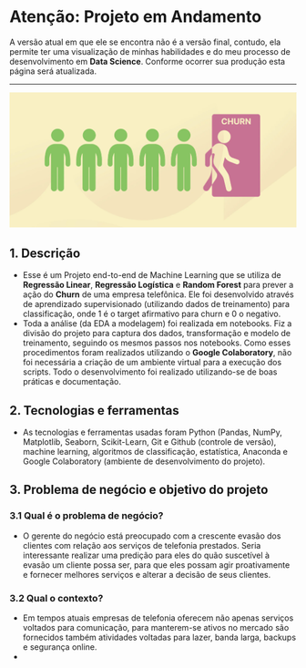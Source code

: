 # Atenção: Projeto em Andamento
A versão atual em que ele se encontra não é a versão final, contudo, ela permite ter uma visualização de minhas habilidades e do meu processo de desenvolvimento em **Data Science**. Conforme ocorrer sua produção esta página será atualizada.

---
![Client Churn](https://github.com/askot19/Portfolio/blob/main/Churn%20Prediction/churn.png?raw=true)

## 1. Descrição
* Esse é um Projeto end-to-end de Machine Learning que se utiliza de **Regressão Linear**, **Regressão Logística** e **Random Forest** para prever a ação do **Churn** de uma empresa telefônica. Ele foi desenvolvido através de aprendizado supervisionado (utilizando dados de treinamento) para classificação, onde 1 é o target afirmativo para churn e 0 o negativo.
* Toda a análise (da EDA a modelagem) foi realizada em notebooks. Fiz a divisão do projeto para captura dos dados, transformação e modelo de treinamento, seguindo os mesmos passos nos notebooks. Como esses procedimentos foram realizados utilizando o **Google Colaboratory**, não foi necessária a criação de um ambiente virtual para a execução dos scripts. Todo o desenvolvimento foi realizado utilizando-se de boas práticas e documentação.

## 2. Tecnologias e ferramentas
* As tecnologias e ferramentas usadas foram Python (Pandas, NumPy, Matplotlib, Seaborn, Scikit-Learn, Git e Github (controle de versão), machine learning, algoritmos de classificação, estatística, Anaconda e Google Colaboratory (ambiente de desenvolvimento do projeto).

## 3. Problema de negócio e objetivo do projeto
### 3.1 Qual é o problema de negócio?
* O gerente do negócio está preocupado com a crescente evasão dos clientes com relação aos serviços de telefonia prestados. Seria interessante realizar uma predição para eles do quão suscetível à evasão um cliente possa ser, para que eles possam agir proativamente e fornecer melhores serviços e alterar a decisão de seus clientes.
### 3.2 Qual o contexto?
* Em tempos atuais empresas de telefonia oferecem não apenas serviços voltados para comunicação, para manterem-se ativos no mercado são fornecidos também atividades voltadas para lazer, banda larga, backups e segurança online.
* 
